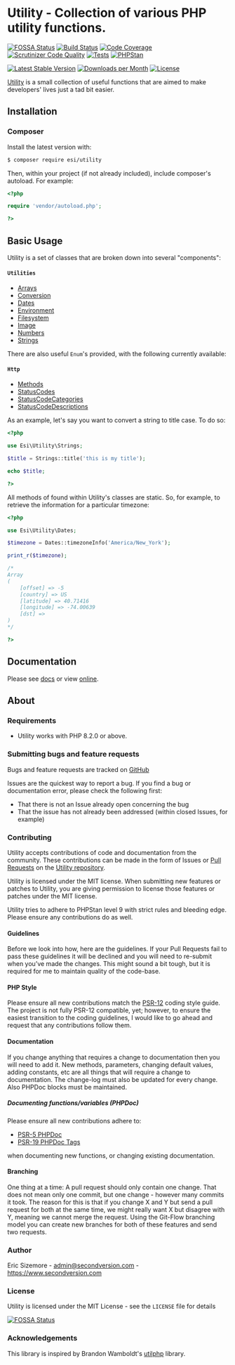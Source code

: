 # Utility - Collection of various PHP utility functions.
[![FOSSA Status](https://app.fossa.com/api/projects/git%2Bgithub.com%2Fericsizemore%2Futility.svg?type=shield)](https://app.fossa.com/projects/git%2Bgithub.com%2Fericsizemore%2Futility?ref=badge_shield)
[![Build Status](https://scrutinizer-ci.com/g/ericsizemore/utility/badges/build.png?b=master)](https://scrutinizer-ci.com/g/ericsizemore/utility/build-status/master)
[![Code Coverage](https://scrutinizer-ci.com/g/ericsizemore/utility/badges/coverage.png?b=master)](https://scrutinizer-ci.com/g/ericsizemore/utility/?branch=master)
[![Scrutinizer Code Quality](https://scrutinizer-ci.com/g/ericsizemore/utility/badges/quality-score.png?b=master)](https://scrutinizer-ci.com/g/ericsizemore/utility/?branch=master)
[![Tests](https://github.com/ericsizemore/utility/actions/workflows/tests.yml/badge.svg)](https://github.com/ericsizemore/utility/actions/workflows/tests.yml)
[![PHPStan](https://github.com/ericsizemore/utility/actions/workflows/main.yml/badge.svg)](https://github.com/ericsizemore/utility/actions/workflows/main.yml)

[![Latest Stable Version](https://img.shields.io/packagist/v/esi/utility.svg)](https://packagist.org/packages/esi/utility)
[![Downloads per Month](https://img.shields.io/packagist/dm/esi/utility.svg)](https://packagist.org/packages/esi/utility)
[![License](https://img.shields.io/packagist/l/esi/utility.svg)](https://packagist.org/packages/esi/utility)


[Utility](http://github.com/ericsizemore/utility/) is a small collection of useful functions that are aimed to make developers' lives just a tad bit easier.

## Installation

### Composer

Install the latest version with:

```bash
$ composer require esi/utility
```

Then, within your project (if not already included), include composer's autoload. For example:

```php
<?php

require 'vendor/autoload.php';

?>
```

## Basic Usage

Utility is a set of classes that are broken down into several "components":

#### `Utilities`

  * [Arrays](docs/arrays.md)
  * [Conversion](docs/conversion.md)
  * [Dates](docs/dates.md)
  * [Environment](docs/environment.md)
  * [Filesystem](docs/filesystem.md)
  * [Image](docs/image.md)
  * [Numbers](docs/numbers.md)
  * [Strings](docs/strings.md)

There are also useful `Enum`'s provided, with the following currently available:

#### `Http`

  * [Methods](docs/enums/http/methods.md)
  * [StatusCodes](docs/enums/http/status-codes.md)
  * [StatusCodeCategories](docs/enums/http/status-code-categories.md)
  * [StatusCodeDescriptions](docs/enums/http/status-code-descriptions.md)

As an example, let's say you want to convert a string to title case. To do so:
```php
<?php

use Esi\Utility\Strings;

$title = Strings::title('this is my title');

echo $title;

?>
```

All methods of found within Utility's classes are static. So, for example, to retrieve the information for a particular timezone:

```php
<?php

use Esi\Utility\Dates;

$timezone = Dates::timezoneInfo('America/New_York');

print_r($timezone);

/*
Array
(
    [offset] => -5
    [country] => US
    [latitude] => 40.71416
    [longitude] => -74.00639
    [dst] => 
)
*/

?>
```

## Documentation
Please see [docs](/docs) or view [online](https://www.secondversion.com/docs/utility/).

## About

### Requirements

- Utility works with PHP 8.2.0 or above.

### Submitting bugs and feature requests

Bugs and feature requests are tracked on [GitHub](https://github.com/ericsizemore/utility/issues)

Issues are the quickest way to report a bug. If you find a bug or documentation error, please check the following first:

* That there is not an Issue already open concerning the bug
* That the issue has not already been addressed (within closed Issues, for example)

### Contributing

Utility accepts contributions of code and documentation from the community. 
These contributions can be made in the form of Issues or [Pull Requests](http://help.github.com/send-pull-requests/) on the [Utility repository](https://github.com/ericsizemore/utility).

Utility is licensed under the MIT license. When submitting new features or patches to Utility, you are giving permission to license those features or patches under the MIT license.

Utility tries to adhere to PHPStan level 9 with strict rules and bleeding edge. Please ensure any contributions do as well.

#### Guidelines

Before we look into how, here are the guidelines. If your Pull Requests fail to pass these guidelines it will be declined and you will need to re-submit when you’ve made the changes. This might sound a bit tough, but it is required for me to maintain quality of the code-base.

#### PHP Style

Please ensure all new contributions match the [PSR-12](https://www.php-fig.org/psr/psr-12/) coding style guide. The project is not fully PSR-12 compatible, yet; however, to ensure the easiest transition to the coding guidelines, I would like to go ahead and request that any contributions follow them.

#### Documentation

If you change anything that requires a change to documentation then you will need to add it. New methods, parameters, changing default values, adding constants, etc are all things that will require a change to documentation. The change-log must also be updated for every change. Also PHPDoc blocks must be maintained.

##### Documenting functions/variables (PHPDoc)

Please ensure all new contributions adhere to:
  * [PSR-5 PHPDoc](https://github.com/php-fig/fig-standards/blob/master/proposed/phpdoc.md)
  * [PSR-19 PHPDoc Tags](https://github.com/php-fig/fig-standards/blob/master/proposed/phpdoc-tags.md)

when documenting new functions, or changing existing documentation.

#### Branching

One thing at a time: A pull request should only contain one change. That does not mean only one commit, but one change - however many commits it took. The reason for this is that if you change X and Y but send a pull request for both at the same time, we might really want X but disagree with Y, meaning we cannot merge the request. Using the Git-Flow branching model you can create new branches for both of these features and send two requests.

### Author

Eric Sizemore - <admin@secondversion.com> - <https://www.secondversion.com>

### License

Utility is licensed under the MIT License - see the `LICENSE` file for details


[![FOSSA Status](https://app.fossa.com/api/projects/git%2Bgithub.com%2Fericsizemore%2Futility.svg?type=large)](https://app.fossa.com/projects/git%2Bgithub.com%2Fericsizemore%2Futility?ref=badge_large)

### Acknowledgements

This library is inspired by Brandon Wamboldt's [utilphp](http://brandonwamboldt.github.com/utilphp/) library.
